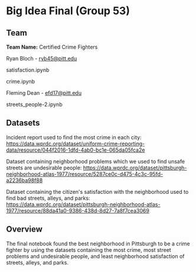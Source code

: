 # Big Idea Final (Group 53)

## Team

**Team Name:** Certified Crime Fighters

Ryan Bloch - ryb45@pitt.edu

satisfaction.ipynb

crime.ipynb

Fleming Dean - efd17@pitt.edu

streets_people-2.ipynb

## Datasets

Incident report used to find the most crime in each city: https://data.wprdc.org/dataset/uniform-crime-reporting-data/resource/044f2016-1dfd-4ab0-bc1e-065da05fca2e

Dataset containing neighborhood problems which we used to find unsafe streets are undesirable people: https://data.wprdc.org/dataset/pittsburgh-neighborhood-atlas-1977/resource/5287ce0c-d475-4c3c-95fd-a2236ba98f88

Dataset containing the citizen's satisfaction with the neighborhood used to find bad streets, alleys, and parks: https://data.wprdc.org/dataset/pittsburgh-neighborhood-atlas-1977/resource/88da41a0-9386-438d-8d27-7a8f7cea3069

## Overview

The final notebook found the best neighborhood in Pittsburgh to be a crime fighter by using the datasets containing the most crime, most street problems and undesirable people, and least neighborhood satisfaction of streets, alleys, and parks.
